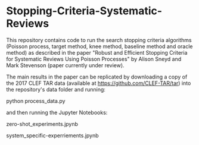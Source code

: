 # Stopping-Criteria-Systematic-Reviews

This repository contains code to run the search stopping criteria algorithms (Poisson process, target method,  knee method, baseline method and oracle method) as described in the paper "Robust and Efficient Stopping Criteria for Systematic Reviews Using Poisson Processes"  by Alison Sneyd and Mark Stevenson (paper currently under review).

The main results in the paper can be replicated by downloading a copy of the 2017 CLEF TAR data (available at https://github.com/CLEF-TAR/tar) into the repository's data folder and running: 

python process_data.py

and then running the Jupyter Notebooks:

zero-shot_experiments.jpynb

system_specific-experriements.jpynb
